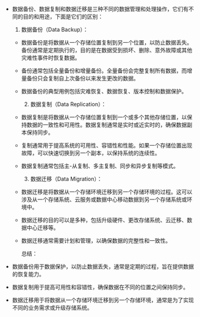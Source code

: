 - 数据备份、数据复制和数据迁移是三种不同的数据管理和处理操作，它们有不同的目的和用途，下面是它们的区别：
  
  1. 数据备份（Data Backup）：
	- 数据备份是将数据从一个存储位置复制到另一个位置，以防止数据丢失。备份通常是定期执行的，目的是在数据受到损坏、删除、意外故障或其他灾难性事件时恢复数据。
	- 备份通常包括全量备份和增量备份。全量备份会完整复制所有数据，而增量备份只会复制自上次备份以来发生更改的数据。
	- 数据备份的典型用例包括灾难恢复、数据恢复、版本控制和数据保护。
	  
	  2. 数据复制（Data Replication）：
	- 数据复制是将数据从一个存储位置复制到一个或多个其他存储位置，以保持数据的一致性和可用性。数据复制通常是实时或近实时的，确保数据副本保持同步。
	- 复制通常用于提高系统的可用性、容错性和性能。如果一个存储位置出现故障，可以快速切换到另一个副本，以保持系统的连续性。
	- 数据复制通常包括主-从复制、多主复制、同步和异步复制等模式。
	  
	  3. 数据迁移（Data Migration）：
	- 数据迁移是将数据从一个存储环境迁移到另一个存储环境的过程。这可以涉及从一个存储系统、云服务或数据中心移动数据到另一个存储系统或环境中。
	- 数据迁移的目的可以是多种，包括升级硬件、更改存储系统、云迁移、数据中心迁移等。
	- 数据迁移通常需要计划和管理，以确保数据的完整性和一致性。
	  
	  总结：
- 数据备份用于数据保护，以防止数据丢失，通常是定期的过程，旨在提供数据的恢复能力。
- 数据复制用于提高可用性和容错性，确保数据在不同的位置之间保持同步。
- 数据迁移用于将数据从一个存储环境迁移到另一个存储环境，通常是为了实现不同的业务需求或升级存储系统。